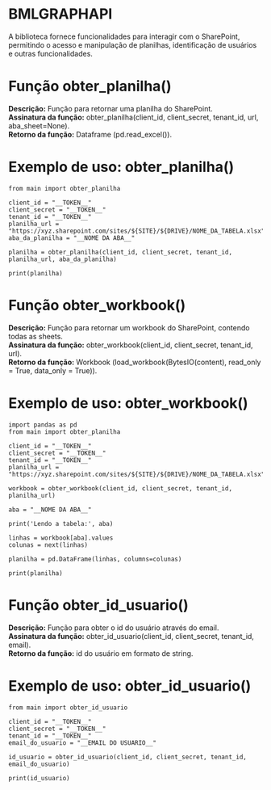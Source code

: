 # BMLGRAPHAPI

A biblioteca fornece funcionalidades para interagir com o SharePoint, permitindo o acesso e manipulação de planilhas, identificação de usuários e outras funcionalidades.

# Função obter_planilha()

**Descrição:** Função para retornar uma planilha do SharePoint.\
**Assinatura da função:** obter_planilha(client_id, client_secret, tenant_id, url, aba_sheet=None).\
**Retorno da função:** Dataframe (pd.read_excel()).

# Exemplo de uso: obter_planilha()

```
from main import obter_planilha

client_id = "__TOKEN__"
client_secret = "__TOKEN__"
tenant_id = "__TOKEN__"
planilha_url = "https://xyz.sharepoint.com/sites/${SITE}/${DRIVE}/NOME_DA_TABELA.xlsx"
aba_da_planilha = "__NOME DA ABA__"

planilha = obter_planilha(client_id, client_secret, tenant_id, planilha_url, aba_da_planilha)

print(planilha)
```

# Função obter_workbook()

**Descrição:** Função para retornar um workbook do SharePoint, contendo todas as sheets.\
**Assinatura da função:** obter_workbook(client_id, client_secret, tenant_id, url).\
**Retorno da função:** Workbook (load_workbook(BytesIO(content), read_only = True, data_only = True)).

# Exemplo de uso: obter_workbook()

```
import pandas as pd
from main import obter_planilha

client_id = "__TOKEN__"
client_secret = "__TOKEN__"
tenant_id = "__TOKEN__"
planilha_url = "https://xyz.sharepoint.com/sites/${SITE}/${DRIVE}/NOME_DA_TABELA.xlsx"

workbook = obter_workbook(client_id, client_secret, tenant_id, planilha_url)

aba = "__NOME DA ABA__"

print('Lendo a tabela:', aba)

linhas = workbook[aba].values
colunas = next(linhas)

planilha = pd.DataFrame(linhas, columns=colunas)

print(planilha)
```

# Função obter_id_usuario()

**Descrição:** Função para obter o id do usuário através do email.\
**Assinatura da função:** obter_id_usuario(client_id, client_secret, tenant_id, email).\
**Retorno da função:** id do usuário em formato de string.

# Exemplo de uso: obter_id_usuario()

```
from main import obter_id_usuario

client_id = "__TOKEN__"
client_secret = "__TOKEN__"
tenant_id = "__TOKEN__"
email_do_usuario = "__EMAIL DO USUARIO__"

id_usuario = obter_id_usuario(client_id, client_secret, tenant_id, email_do_usuario)

print(id_usuario)
```
